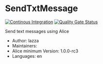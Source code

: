 # SendTxtMessage

[![Continous Integration](https://gitlab.com/project-alice-assistant/skills/skill_SendTxtMessage/badges/master/pipeline.svg)](https://gitlab.com/project-alice-assistant/skills/skill_SendTxtMessage/pipelines/latest) [![Quality Gate Status](https://sonarcloud.io/api/project_badges/measure?project=project-alice-assistant_skill_SendTxtMessage&metric=alert_status)](https://sonarcloud.io/dashboard?id=project-alice-assistant_skill_SendTxtMessage)

Send text messages using Alice

- Author: lazza
- Maintainers: 
- Alice minimum Version: 1.0.0-rc3
- Languages:
    en

